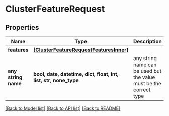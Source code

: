# ClusterFeatureRequest


## Properties
Name | Type | Description | Notes
------------ | ------------- | ------------- | -------------
**features** | [**[ClusterFeatureRequestFeaturesInner]**](ClusterFeatureRequestFeaturesInner.md) |  | [optional] 
**any string name** | **bool, date, datetime, dict, float, int, list, str, none_type** | any string name can be used but the value must be the correct type | [optional]

[[Back to Model list]](../README.md#documentation-for-models) [[Back to API list]](../README.md#documentation-for-api-endpoints) [[Back to README]](../README.md)


